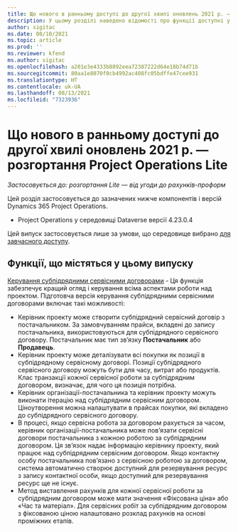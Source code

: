```yaml
---
title: Що нового в ранньому доступі до другої хвилі оновлень 2021 р. — розгортання Project Operations Lite
description: У цьому розділі наведено відомості про функції доступні у випуску розгортання Project Operations Lite в ранньому доступі до другої хвилі оновлень 2021 року.
author: sigitac
ms.date: 08/10/2021
ms.topic: article
ms.prod: ''
ms.reviewer: kfend
ms.author: sigitac
ms.openlocfilehash: a201e3e4333b8892eea72387222d64e18b74d71b
ms.sourcegitcommit: 80aa1e8070f0cb4992ac408fc05bdffe47cee931
ms.translationtype: HT
ms.contentlocale: uk-UA
ms.lasthandoff: 08/13/2021
ms.locfileid: "7323936"
---
```

# <a name="whats-new-2021-wave-2-early-access---project-operations-lite-deployment"></a>Що нового в ранньому доступі до другої хвилі оновлень 2021 р. — розгортання Project Operations Lite

_Застосовується до: розгортання Lite — від угоди до рахунків-проформ_

Цей розділ застосовується до зазначених нижче компонентів і версій Dynamics 365 Project Operations.

  - Project Operations у середовищі Dataverse версії 4.23.0.4

Цей випуск застосовується лише за умови, що середовище вибрано [для завчасного доступу](/power-platform/admin/opt-in-early-access-updates#how-to-enable-early-access-updates).

## <a name="features-included-in-this-release"></a>Функції, що містяться у цьому випуску

[Керування субпідрядними сервісними договорами](../subcontracting/subcontracting_EA_scope.md) - Ця функція забезпечує кращий огляд і керування всіма аспектами роботи над проектом. Підготовча версія керування субпідрядними сервісними договорами включає такі можливості:

  - Керівник проекту може створити субпідрядний сервісний договір з постачальником. За замовчуванням прайси, вкладені до запису постачальника, використовуються для субпідрядного сервісного договору. Постачальник має тип зв’язку **Постачальник** або **Продавець**.
  - Керівник проекту може деталізувати всі покупки як позиції в субпідрядному сервісному договорі. Позиції субпідрядного сервісного договору можуть бути для часу, витрат або продуктів. Клас транзакції кожної сервісної роботи за субпідрядним договором, визначає, для чого ця позиція потрібна.
  - Керівник організації-постачальника та керівник проекту можуть виконати ітерацію над субпідрядним сервісним договором. Ціноутворення можна налаштувати в прайсах покупки, які вкладено до субпідрядного сервісного договору.
  - В процесі, якщо сервісна робота за договором рахується за часом, керівник організації-постачальника може пов’язати сервісні договори постачальника з кожною роботою за субпідрядним договором. Ця зв’язок надає інформацію керівнику проекту, який працює над субпідрядним сервісним договором. Якщо контактну особу постачальника пов’язано з сервісною роботою за договором, система автоматично створює доступний для резервування ресурс з запису контактної особи, якщо доступний для резервування ресурс ще не існує.
  - Метод виставлення рахунків для кожної сервісної роботи за субпідрядним договором може мати значення «Фіксована ціна» або «Час та матеріал». Для сервісних робіт за субпідрядним договором з фіксованою ціною налаштовано розклад рахунків на основі проміжних етапів.
